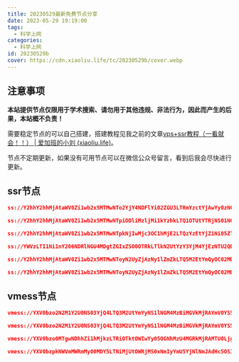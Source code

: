 ```yaml
---
title: 20230529最新免费节点分享
date: 2023-05-29 19:19:00
tags:
  - 科学上网
categories:
  - 科学上网
id: 20230529b
cover: https://cdn.xiaoliu.life/tc/20230529b/cover.webp
---
```


## 注意事项

**本站提供节点仅限用于学术搜索、请勿用于其他违规、非法行为，因此而产生的后果，本站概不负责！**

需要稳定节点的可以自己搭建，搭建教程见我之前的文章[vps+ssr教程（一看就会！！） | 爱加班的小刘 (xiaoliu.life)](https://xiaoliu.life/p/20221014a/)。

节点不定期更新，如果没有可用节点可以在微信公众号留言，看到后我会尽快进行更新。

## ssr节点

```json
ss://Y2hhY2hhMjAtaWV0Zi1wb2x5MTMwNTo2YjY4NDFlYi02ZGU3LTRmYzctYjAwYy0zNGEwMmViYzE3YmRAYWhjbS52LXRvby5jbG91ZDoxMDI1OQ

ss://Y2hhY2hhMjAtaWV0Zi1wb2x5MTMwNTpiODliMzljMi1kYzhkLTQ1OTUtYTRjNS01NGI0ZmJhYjNmYzJAZnJlZS50aGVtYXJzLnRvcDozMjEwMw

ss://Y2hhY2hhMjAtaWV0Zi1wb2x5MTMwNTpkNjIwMjc3OC1hMjE2LTQzYzEtYjZiNi05ZTFkOWEyYmQxNGJAanNjbS5yMXUuY246Mjc1NjQ

ss://YWVzLTI1Ni1nY206NDRlNGU4MDgtZGIxZS00OTRkLTlkN2UtYzY3YjM4YjEzNTU2QDYyZTIxODZmLjBmNzgwMmM0LjgzZGYuMzRmYjVlMzguY2M6MzAwMTA

ss://Y2hhY2hhMjAtaWV0Zi1wb2x5MTMwNToyN2UyZjAzNy1lZmZkLTQ5M2EtYmQyOC02MDA0Y2Q5ZmYxY2ZAMDItMS5xcWluZ2NhLmNjOjIwMzE5

ss://Y2hhY2hhMjAtaWV0Zi1wb2x5MTMwNToyN2UyZjAzNy1lZmZkLTQ5M2EtYmQyOC02MDA0Y2Q5ZmYxY2
```

## vmess节点

```json
vmess://YXV0bzo2N2M1Y2U0NS03YjQ4LTQ3M2UtYmYyNS1lNGM4MzBiMGVkMjRAYmV0YS5ub2FyaWVzLmRlOjIwNTI?obfsParam=csjp.iiio.wiki&path=/aries?ed=2048&obfs=websocket&alterId=0

vmess://YXV0bzo2N2M1Y2U0NS03YjQ4LTQ3M2UtYmYyNS1lNGM4MzBiMGVkMjRAYmV0YS5ub2FyaWVzLmRlOjg4ODA?obfsParam=contabo-uk.iiio.wiki&path=/aries?ed=2048&obfs=websocket&alterId=0

vmess://YXV0bzo0MTgwNDhhZi1hMjkzLTRiOTktOWIwYy05OGNhMzU4MGRkMjRAMTU0Ljg1LjEuMjo0NDM?obfsParam=www.42077230.xyz&path=/path/1683543024453&obfs=websocket&tls=1&alterId=64

vmess://YXV0bzpkNWVmMWRmMy00MDY5LTNiMjUtOWRjMS0xNmIyYmU5YjNlNmJAdHc5OS1oaW5ldC5teW5vZGVzMDAxLm9uZTo1NDMy?path=/&alterId=0
```

